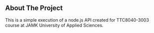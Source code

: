## About The Project

This is a simple execution of a node.js API created for TTC8040-3003 course at JAMK University of Applied Sciences.
